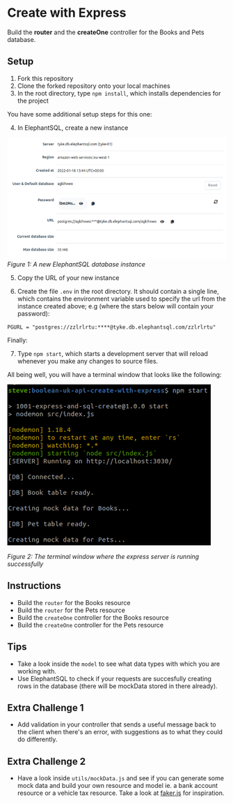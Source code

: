 # Create with Express

Build the **router** and the **createOne** controller for the Books and Pets database.

## Setup

1. Fork this repository
2. Clone the forked repository onto your local machines
3. In the root directory, type `npm install`, which installs dependencies for the project

You have some additional setup steps for this one:

4. In ElephantSQL, create a new instance

![](images/elephaphantSQLInstance.png)
_Figure 1: A new ElephantSQL database instance_

5. Copy the URL of your new instance

6. Create the file `.env` in the root directory. It should contain a single line, which contains the environment variable used to specify the url from the instance created above; e.g (where the stars below will contain your password):

```env
PGURL = "postgres://zzlrlrtu:****@tyke.db.elephantsql.com/zzlrlrtu" 
```

Finally:

7. Type `npm start`, which starts a development server that will reload whenever you make any changes to source files. 

All being well, you will have a terminal window that looks like the following:

![](images/terminal.png)

_Figure 2: The terminal window where the express server is running successfully_

## Instructions

- Build the `router` for the Books resource
- Build the `router` for the Pets resource
- Build the `createOne` controller for the Books resource
- Build the `createOne` controller for the Pets resource

## Tips

- Take a look inside the `model` to see what data types with which you are working with.
- Use ElephantSQL to check if your requests are succesfully creating rows in the database (there will be mockData stored in there already).

## Extra Challenge 1

- Add validation in your controller that sends a useful message back to the client when there's an error, with suggestions as to what they could do differently.

## Extra Challenge 2

- Have a look inside `utils/mockData.js` and see if you can generate some mock data and build your own resource and model ie. a bank account resource or a vehicle tax resource. Take a look at [faker.js](https://github.com/Marak/Faker.js) for inspiration.
